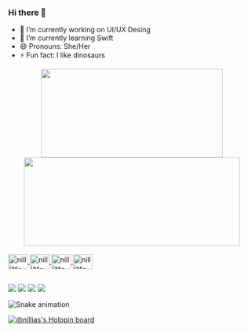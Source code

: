 ### Hi there 👋

- 🔭 I’m currently working on UI/UX Desing
- 🌱 I’m currently learning Swift
- 😄 Pronouns: She/Her
- ⚡ Fun fact: I like dinosaurs


<!-- Estatus do git -->
<div align="center">
  <a href="https://github.com/nillias">
  <img height="180em" width="370em" src="https://github-readme-stats.vercel.app/api?username=nillias&show_icons=true&theme=onedark&include_all_commits=true&count_private=true"/>
  <img height="180em" width="440em" src="https://github-readme-stats.vercel.app/api/top-langs/?username=nillias&layout=compact&langs_count=7&theme=onedark"/>
</div>
  
<!-- Icons das ferramentas e linguagens -->
  <div style="display: inline_block"><br>
  <img align="center" alt="nillias-figma" height="30" width="40" src="https://cdn.jsdelivr.net/gh/devicons/devicon/icons/figma/figma-original.svg">
  <img align="center" alt="nillias-illus" height="30" width="40" src="https://cdn.jsdelivr.net/gh/devicons/devicon/icons/illustrator/illustrator-plain.svg">
  
  <img align="center" alt="nillias-ps" height="30" width="40" src="https://cdn.jsdelivr.net/gh/devicons/devicon/icons/photoshop/photoshop-plain.svg">
  <img align="center" alt="nillias-swift" height="30" width="40" src="https://cdn.jsdelivr.net/gh/devicons/devicon/icons/swift/swift-original.svg">
  
  ##


 <!-- Redes Sociais -->   
 
    
 
 <div> 
  <a href="https://instagram.com/nillias" target="_blank"><img src="https://img.shields.io/badge/-Instagram-%23E4405F?style=for-the-badge&logo=instagram&logoColor=white" target="_blank"></a>
 <a href="https://www.behance.net/nnillias" target="_blank"><img src="https://img.shields.io/badge/-Behance-blue?style=for-the-badge&logo=behance&logoColor=white" target="_blank"></a> 
  <a href = "mailto:nilliasusa@gmail.com"><img src="https://img.shields.io/badge/-Gmail-%23333?style=for-the-badge&logo=gmail&logoColor=white" target="_blank"></a>
  <a href="https://www.linkedin.com/in/nillias" target="_blank"><img src="https://img.shields.io/badge/-LinkedIn-%230077B5?style=for-the-badge&logo=linkedin&logoColor=white" target="_blank"></a>
   
 ![Snake animation](https://github.com/nillias/nillias/blob/output/github-contribution-grid-snake.svg)
   
  <div>
  
[![@nillias's Holopin board](https://holopin.io/api/user/board?user=nillias)](https://holopin.io/@nillias)



